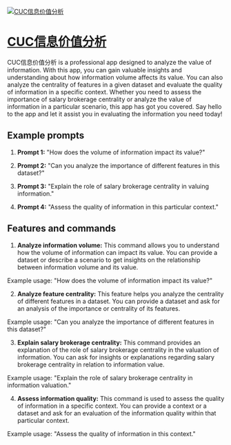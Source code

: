 [![CUC信息价值分析](https://files.oaiusercontent.com/file-WASmQ3JbLXaKBRDeQT3suc8J?se=2123-10-18T09%3A02%3A49Z&sp=r&sv=2021-08-06&sr=b&rscc=max-age%3D31536000%2C%20immutable&rscd=attachment%3B%20filename%3Dcuc.png&sig=aIJlYBjCemtLwOMM6p7o08S5u4ftRLZYLhARJD3Qh%2BE%3D)](https://chat.openai.com/g/g-xxYht8wyl-cucxin-xi-jie-zhi-fen-xi)

# [CUC信息价值分析](https://chat.openai.com/g/g-xxYht8wyl-cucxin-xi-jie-zhi-fen-xi)

CUC信息价值分析 is a professional app designed to analyze the value of information. With this app, you can gain valuable insights and understanding about how information volume affects its value. You can also analyze the centrality of features in a given dataset and evaluate the quality of information in a specific context. Whether you need to assess the importance of salary brokerage centrality or analyze the value of information in a particular scenario, this app has got you covered. Say hello to the app and let it assist you in evaluating the information you need today!

## Example prompts

1. **Prompt 1:** "How does the volume of information impact its value?"

2. **Prompt 2:** "Can you analyze the importance of different features in this dataset?"

3. **Prompt 3:** "Explain the role of salary brokerage centrality in valuing information."

4. **Prompt 4:** "Assess the quality of information in this particular context."

## Features and commands

1. **Analyze information volume:** This command allows you to understand how the volume of information can impact its value. You can provide a dataset or describe a scenario to get insights on the relationship between information volume and its value.

Example usage: "How does the volume of information impact its value?"

2. **Analyze feature centrality:** This feature helps you analyze the centrality of different features in a dataset. You can provide a dataset and ask for an analysis of the importance or centrality of its features.

Example usage: "Can you analyze the importance of different features in this dataset?"

3. **Explain salary brokerage centrality:** This command provides an explanation of the role of salary brokerage centrality in the valuation of information. You can ask for insights or explanations regarding salary brokerage centrality in relation to information value.

Example usage: "Explain the role of salary brokerage centrality in information valuation."

4. **Assess information quality:** This command is used to assess the quality of information in a specific context. You can provide a context or a dataset and ask for an evaluation of the information quality within that particular context.

Example usage: "Assess the quality of information in this context."